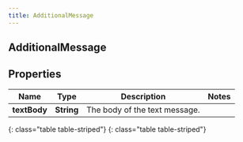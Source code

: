 ```yaml
---
title: AdditionalMessage
---
```

## AdditionalMessage


## Properties

| Name | Type | Description | Notes |
| ------------ | ------------- | ------------- | ------------- |
| **textBody** | **String** | The body of the text message. |  |
{: class="table table-striped"}
{: class="table table-striped"}



